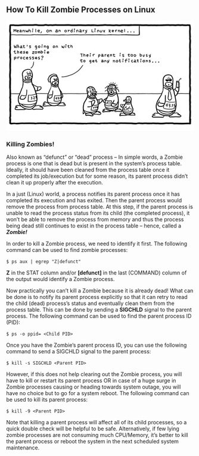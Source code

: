 ## How To Kill Zombie Processes on Linux ##
![Zombie Process](images/kill-zombie-processes-linux.jpg)
### Killing Zombies! ###
Also known as “defunct” or “dead” process – In simple words, a Zombie process is one that is dead but is present in the system’s process table. Ideally, it should have been cleaned from the process table once it completed its job/execution but for some reason, its parent process didn’t clean it up properly after the execution.

In a just (Linux) world, a process notifies its parent process once it has completed its execution and has exited. Then the parent process would remove the process from process table. At this step, if the parent process is unable to read the process status from its child (the completed process), it won’t be able to remove the process from memory and thus the process being dead still continues to exist in the process table – hence, called a ***Zombie!***

In order to kill a Zombie process, we need to identify it first. The following command can be used to find zombie processes:
```
$ ps aux | egrep "Z|defunct"
```
**Z** in the STAT column and/or **[defunct]** in the last (COMMAND) column of the output would identify a Zombie process.

Now practically you can’t kill a Zombie because it is already dead! What can be done is to notify its parent process explicitly so that it can retry to read the child (dead) process’s status and eventually clean them from the process table. This can be done by sending a **SIGCHLD** signal to the parent process. The following command can be used to find the parent process ID (PID):
```
$ ps -o ppid= <Child PID>
```
Once you have the Zombie’s parent process ID, you can use the following command to send a SIGCHLD signal to the parent process:
```
$ kill -s SIGCHLD <Parent PID>
```
However, if this does not help clearing out the Zombie process, you will have to kill or restart its parent process OR in case of a huge surge in Zombie processes causing or heading towards system outage, you will have no choice but to go for a system reboot. The following command can be used to kill its parent process:
```
$ kill -9 <Parent PID>
```
Note that killing a parent process will affect all of its child processes, so a quick double check will be helpful to be safe. Alternatively, if few lying zombie processes are not consuming much CPU/Memory, it’s better to kill the parent process or reboot the system in the next scheduled system maintenance.